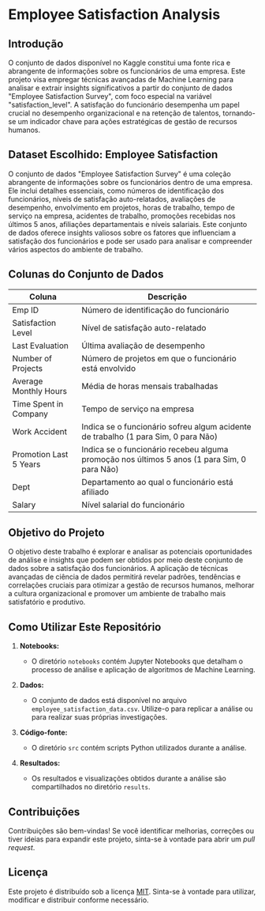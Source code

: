 # Employee Satisfaction Analysis

## Introdução

O conjunto de dados disponível no Kaggle constitui uma fonte rica e abrangente de informações sobre os funcionários de uma empresa. Este projeto visa empregar técnicas avançadas de Machine Learning para analisar e extrair insights significativos a partir do conjunto de dados "Employee Satisfaction Survey", com foco especial na variável "satisfaction_level". A satisfação do funcionário desempenha um papel crucial no desempenho organizacional e na retenção de talentos, tornando-se um indicador chave para ações estratégicas de gestão de recursos humanos.

## Dataset Escolhido: Employee Satisfaction

O conjunto de dados "Employee Satisfaction Survey" é uma coleção abrangente de informações sobre os funcionários dentro de uma empresa. Ele inclui detalhes essenciais, como números de identificação dos funcionários, níveis de satisfação auto-relatados, avaliações de desempenho, envolvimento em projetos, horas de trabalho, tempo de serviço na empresa, acidentes de trabalho, promoções recebidas nos últimos 5 anos, afiliações departamentais e níveis salariais. Este conjunto de dados oferece insights valiosos sobre os fatores que influenciam a satisfação dos funcionários e pode ser usado para analisar e compreender vários aspectos do ambiente de trabalho.

## Colunas do Conjunto de Dados

| Coluna                  | Descrição                                                                       |
|-------------------------|---------------------------------------------------------------------------------|
| Emp ID                  | Número de identificação do funcionário                                         |
| Satisfaction Level      | Nível de satisfação auto-relatado                                              |
| Last Evaluation         | Última avaliação de desempenho                                                 |
| Number of Projects      | Número de projetos em que o funcionário está envolvido                          |
| Average Monthly Hours   | Média de horas mensais trabalhadas                                              |
| Time Spent in Company   | Tempo de serviço na empresa                                                     |
| Work Accident           | Indica se o funcionário sofreu algum acidente de trabalho (1 para Sim, 0 para Não)|
| Promotion Last 5 Years  | Indica se o funcionário recebeu alguma promoção nos últimos 5 anos (1 para Sim, 0 para Não)|
| Dept                    | Departamento ao qual o funcionário está afiliado                               |
| Salary                  | Nível salarial do funcionário                                                  |

## Objetivo do Projeto

O objetivo deste trabalho é explorar e analisar as potenciais oportunidades de análise e insights que podem ser obtidos por meio deste conjunto de dados sobre a satisfação dos funcionários. A aplicação de técnicas avançadas de ciência de dados permitirá revelar padrões, tendências e correlações cruciais para otimizar a gestão de recursos humanos, melhorar a cultura organizacional e promover um ambiente de trabalho mais satisfatório e produtivo.

## Como Utilizar Este Repositório

1. **Notebooks:**
   - O diretório `notebooks` contém Jupyter Notebooks que detalham o processo de análise e aplicação de algoritmos de Machine Learning.

2. **Dados:**
   - O conjunto de dados está disponível no arquivo `employee_satisfaction_data.csv`. Utilize-o para replicar a análise ou para realizar suas próprias investigações.

3. **Código-fonte:**
   - O diretório `src` contém scripts Python utilizados durante a análise.

4. **Resultados:**
   - Os resultados e visualizações obtidos durante a análise são compartilhados no diretório `results`.

## Contribuições

Contribuições são bem-vindas! Se você identificar melhorias, correções ou tiver ideias para expandir este projeto, sinta-se à vontade para abrir um *pull request*.

## Licença

Este projeto é distribuído sob a licença [MIT](LICENSE). Sinta-se à vontade para utilizar, modificar e distribuir conforme necessário.
